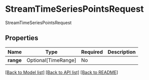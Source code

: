 # StreamTimeSeriesPointsRequest

StreamTimeSeriesPointsRequest

## Properties
| Name | Type | Required | Description |
| ------------ | ------------- | ------------- | ------------- |
**range** | Optional[TimeRange] | No |  |


[[Back to Model list]](../../README.md#models-v1-link) [[Back to API list]](../../README.md#documentation-for-api-endpoints) [[Back to README]](../../README.md)
